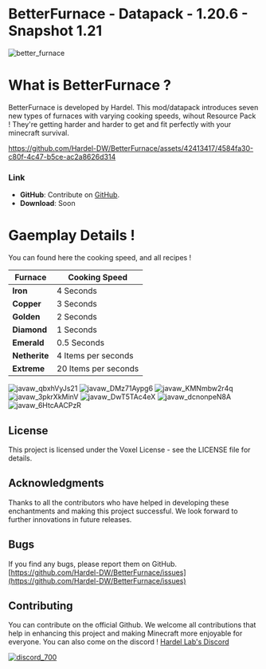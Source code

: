 # BetterFurnace - Datapack - 1.20.6 - Snapshot 1.21
![better_furnace](https://github.com/Hardel-DW/BetterFurnace/assets/42413417/05922563-9464-4497-9d7c-59adbcf76b9e)

# What is BetterFurnace ?
BetterFurnace is developed by Hardel. This mod/datapack introduces seven new types of furnaces with varying cooking speeds, wihout Resource Pack ! They're getting harder and harder to get and fit perfectly with your minecraft survival.

https://github.com/Hardel-DW/BetterFurnace/assets/42413417/4584fa30-c80f-4c47-b5ce-ac2a8626d314

### Link
- **GitHub**: Contribute on [GitHub](https://github.com/Hardel-DW/BetterFurnace/issues).
- **Download**: Soon

# Gaemplay Details !
You can found here the cooking speed, and all recipes ! 

| Furnace  | Cooking Speed |
| --- | --- |
| **Iron** | 4 Seconds |
| **Copper** | 3 Seconds |
| **Golden** | 2 Seconds | 
| **Diamond** | 1 Seconds |
| **Emerald** | 0.5 Seconds |
| **Netherite** | 4 Items per seconds |
| **Extreme** | 20 Items per seconds | 

![javaw_qbxhVyJs21](https://github.com/Hardel-DW/BetterFurnace/assets/42413417/3a60b207-ddd3-4420-b7bf-167ddf1be5a4)
![javaw_DMz71Aypg6](https://github.com/Hardel-DW/BetterFurnace/assets/42413417/d5e40280-7809-486e-a7cb-a8bc4df8eeaf)
![javaw_KMNmbw2r4q](https://github.com/Hardel-DW/BetterFurnace/assets/42413417/af820cd7-66ba-4628-96ff-e5ff4686df80)
![javaw_3pkrXkMinV](https://github.com/Hardel-DW/BetterFurnace/assets/42413417/387805c6-bcf8-48ae-9523-3037a9c4b619)
![javaw_DwT5TAc4eX](https://github.com/Hardel-DW/BetterFurnace/assets/42413417/84e1fc4d-21d0-4c52-ad7d-9b68a7ac8f13)
![javaw_dcnonpeN8A](https://github.com/Hardel-DW/BetterFurnace/assets/42413417/7f187a99-3234-4867-a472-dd59c64b6207)
![javaw_6HtcAACPzR](https://github.com/Hardel-DW/BetterFurnace/assets/42413417/a417f3be-831c-4c96-baa3-6879d05cf00d)

## License
This project is licensed under the Voxel License - see the LICENSE file for details.

## Acknowledgments
Thanks to all the contributors who have helped in developing these enchantments and making this project successful. We look forward to further innovations in future releases.

## Bugs
If you find any bugs, please report them on GitHub.
[https://github.com/Hardel-DW/BetterFurnace/issues](https://github.com/Hardel-DW/BetterFurnace/issues)


## Contributing
You can contribute on the official Github. We welcome all contributions that help in enhancing this project and making Minecraft more enjoyable for everyone.
You can also come on the discord ! [Hardel Lab's Discord](https://discord.gg/mVpYB6kF93)  

[![discord_700](https://github.com/Hardel-DW/NeoEnchant/assets/42413417/d36d60d5-18f7-40e0-9d2d-dc610f6d42a5)](https://discord.gg/mVpYB6kF93)  
